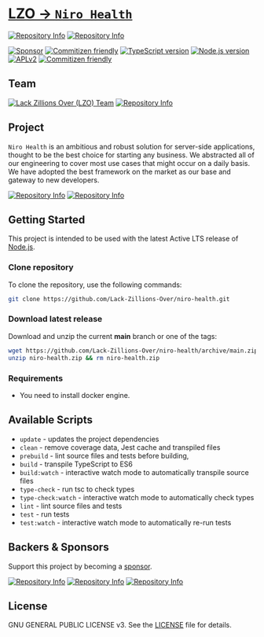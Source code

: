 # [LZO -> `Niro Health`](https://github.com/Lack-Zillions-Over)

[![Repository Info][repo-badge-maintenance]][repo-link]
[![Repository Info][repo-badge-version]][repo-link]

[![Sponsor][sponsor-badge]][sponsor]
[![Commitizen friendly][commitizen-badge]][commitizen]
[![TypeScript version][ts-badge]][typescript-4-6]
[![Node.js version][nodejs-badge]][nodejs]
[![APLv2][license-badge]][license]
[![Commitizen friendly][commitizen-badge]][commitizen]

## Team

[![Lack Zillions Over (LZO) Team][lzo-badge]][sponsor]
[![Repository Info][repo-badge-sponsors]][repo-link]

## Project

`Niro Health` is an ambitious and robust solution for server-side applications, thought to be the best choice for starting any business. We abstracted all of our engineering to cover most use cases that might occur on a daily basis. We have adopted the best framework on the market as our base and gateway to new developers.

[![Repository Info][repo-badge-downloads]][repo-link]
[![Repository Info][repo-badge-size]][repo-link]

## Getting Started

This project is intended to be used with the latest Active LTS release of [Node.js][nodejs].

### Clone repository

To clone the repository, use the following commands:

```sh
git clone https://github.com/Lack-Zillions-Over/niro-health.git
```

### Download latest release

Download and unzip the current **main** branch or one of the tags:

```sh
wget https://github.com/Lack-Zillions-Over/niro-health/archive/main.zip -O niro-health.zip
unzip niro-health.zip && rm niro-health.zip
```

### Requirements

- You need to install docker engine.

## Available Scripts

- `update` - updates the project dependencies
- `clean` - remove coverage data, Jest cache and transpiled files
- `prebuild` - lint source files and tests before building,
- `build` - transpile TypeScript to ES6
- `build:watch` - interactive watch mode to automatically transpile source files
- `type-check` - run tsc to check types
- `type-check:watch` - interactive watch mode to automatically check types
- `lint` - lint source files and tests
- `test` - run tests
- `test:watch` - interactive watch mode to automatically re-run tests

## Backers & Sponsors

Support this project by becoming a [sponsor][sponsor].

[![Repository Info][repo-badge-issues]][repo-link]
[![Repository Info][repo-badge-forks]][repo-link]
[![Repository Info][repo-badge-stars]][repo-link]

## License

GNU GENERAL PUBLIC LICENSE v3. See the [LICENSE](https://github.com/Lack-Zillions-Over/niro-health/blob/main/LICENSE) file for details.

[commitizen-badge]: https://img.shields.io/badge/commitizen-friendly-brightgreen.svg
[commitizen]: http://commitizen.github.io/cz-cli/
[ts-badge]: https://img.shields.io/badge/TypeScript-4.6-blue.svg
[nodejs-badge]: https://img.shields.io/badge/Node.js->=%2016.15-blue.svg
[nodejs]: https://nodejs.org/dist/latest-v16.x/docs/api/
[typescript-4-6]: https://devblogs.microsoft.com/typescript/announcing-typescript-4-6/
[license-badge]: https://img.shields.io/badge/license-APLv2-blue.svg
[license]: https://github.com/Lack-Zillions-Over/niro-health/blob/main/LICENSE
[sponsor-badge]: https://img.shields.io/badge/♥-Sponsor-fc0fb5.svg
[sponsor]: https://github.com/sponsors/guilhermesantos001
[lzo-badge]: https://img.shields.io/badge/Lack%20Zillions%20Over%20(LZO)-Engineering%20Team-fc0fb5.svg?color=blue&logo=Crowdsource&logoColor=white&style=for-the-badge
[repo-link]: https://github.com/Lack-Zillions-Over/niro-health
[repo-badge-version]: https://img.shields.io/github/package-json/v/Lack-Zillions-Over/niro-health?color=green&logo=git&logoColor=green&style=for-the-badge
[repo-badge-size]: https://img.shields.io/github/languages/code-size/Lack-Zillions-Over/niro-health?color=red&logo=github&logoColor=red&style=for-the-badge
[repo-badge-downloads]: https://img.shields.io/github/downloads/Lack-Zillions-Over/niro-health/total?color=red&logo=github&logoColor=red&style=for-the-badge
[repo-badge-sponsors]: https://img.shields.io/github/sponsors/Lack-Zillions-Over?label=SPONSORS%20%28LZO%29&logo=github&logoColor=green&style=for-the-badge
[repo-badge-issues]: https://img.shields.io/github/issues/Lack-Zillions-Over/niro-health?color=red&logo=git&style=for-the-badge
[repo-badge-forks]: https://img.shields.io/github/forks/Lack-Zillions-Over/niro-health?color=green&logo=git&logoColor=green&style=for-the-badge
[repo-badge-stars]: https://img.shields.io/github/stars/Lack-Zillions-Over/niro-health?color=green&logo=git&logoColor=green&style=for-the-badge
[repo-badge-maintenance]: https://img.shields.io/maintenance/yes/2022?logo=github&logoColor=green&style=for-the-badge
